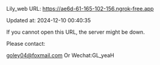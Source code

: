 Lily_web URL: https://ae6d-61-165-102-156.ngrok-free.app

Updated at: 2024-12-10 00:40:35

If you cannot open this URL, the server might be down.

Please contact: 

goley04@foxmail.com Or Wechat:GL_yeaH